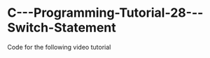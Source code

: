 C---Programming-Tutorial-28---Switch-Statement
==============================================

Code for the following video tutorial 
